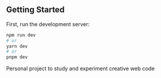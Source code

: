 ## Getting Started

First, run the development server:

```bash
npm run dev
# or
yarn dev
# or
pnpm dev
```

Personal project to study and experiment creative web code
